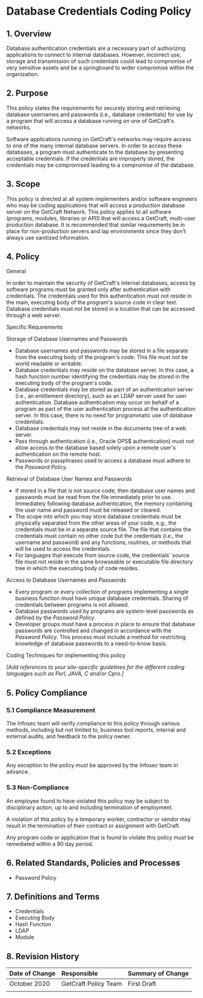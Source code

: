 # Database Credentials Coding Policy

## 1. Overview

Database authentication credentials are a necessary part of authorizing applications to connect to internal databases. However, incorrect use, storage and transmission of such credentials could lead to compromise of very sensitive assets and be a springboard to wider compromise within the organization.

## 2. Purpose

This policy states the requirements for securely storing and retrieving database usernames and passwords \(i.e., database credentials\) for use by a program that will access a database running on one of GetCraft's networks.

Software applications running on GetCraft's networks may require access to one of the many internal database servers. In order to access these databases, a program must authenticate to the database by presenting acceptable credentials. If the credentials are improperly stored, the credentials may be compromised leading to a compromise of the database.

## 3. Scope

This policy is directed at all system implementers and/or software engineers who may be coding applications that will access a production database server on the GetCraft Network. This policy applies to all software \(programs, modules, libraries or APIS that will access a GetCraft, multi-user production database. It is recommended that similar requirements be in place for non-production servers and lap environments since they don’t always use sanitized information.

## 4. Policy

General

In order to maintain the security of GetCraft's internal databases, access by software programs must be granted only after authentication with credentials. The credentials used for this authentication must not reside in the main, executing body of the program's source code in clear text. Database credentials must not be stored in a location that can be accessed through a web server.

Specific Requirements

Storage of Database Usernames and Passwords

* Database usernames and passwords may be stored in a file separate from the executing body of the program's code. This file must not be world readable or writable.
* Database credentials may reside on the database server. In this case, a hash function number identifying the credentials may be stored in the executing body of the program's code.
* Database credentials may be stored as part of an authentication server \(i.e., an entitlement directory\), such as an LDAP server used for user authentication. Database authentication may occur on behalf of a program as part of the user authentication process at the authentication server. In this case, there is no need for programmatic use of database credentials.
* Database credentials may not reside in the documents tree of a web server.
* Pass through authentication \(i.e., Oracle OPS$ authentication\) must not allow access to the database based solely upon a remote user's authentication on the remote host.
* Passwords or passphrases used to access a database must adhere to the _Password Policy_.

Retrieval of Database User Names and Passwords

* If stored in a file that is not source code, then database user names and passwords must be read from the file immediately prior to use. Immediately following database authentication, the memory containing the user name and password must be released or cleared.
* The scope into which you may store database credentials must be physically separated from the other areas of your code, e.g., the credentials must be in a separate source file. The file that contains the credentials must contain no other code but the credentials \(i.e., the username and password\) and any functions, routines, or methods that will be used to access the credentials.
* For languages that execute from source code, the credentials' source file must not reside in the same browseable or executable file directory tree in which the executing body of code resides.

Access to Database Usernames and Passwords

* Every program or every collection of programs implementing a single business function must have unique database credentials. Sharing of credentials between programs is not allowed.
* Database passwords used by programs are system-level passwords as defined by the _Password Policy_.
* Developer groups must have a process in place to ensure that database passwords are controlled and changed in accordance with the _Password Policy_. This process must include a method for restricting knowledge of database passwords to a need-to-know basis.

Coding Techniques for implementing this policy

_\[Add references to your site-specific guidelines for the different coding languages such as Perl, JAVA, C and/or Cpro.\]_

## 5. Policy Compliance

### 5.1 Compliance Measurement

The Infosec team will verify compliance to this policy through various methods, including but not limited to, business tool reports, internal and external audits, and feedback to the policy owner.

### 5.2 Exceptions

Any exception to the policy must be approved by the Infosec team in advance.

### 5.3 Non-Compliance

An employee found to have violated this policy may be subject to disciplinary action, up to and including termination of employment.

A violation of this policy by a temporary worker, contractor or vendor may result in the termination of their contract or assignment with GetCraft.

Any program code or application that is found to violate this policy must be remediated within a 90 day period.

## 6. Related Standards, Policies and Processes

* Password Policy

## 7. Definitions and Terms

* Credentials
* Executing Body
* Hash Function
* LDAP
* Module

## 8. Revision History

| Date of Change | Responsible | Summary of Change |
| :--- | :--- | :--- |
| October 2020 | GetCraft Policy Team | First Draft |
|  |  |  |

